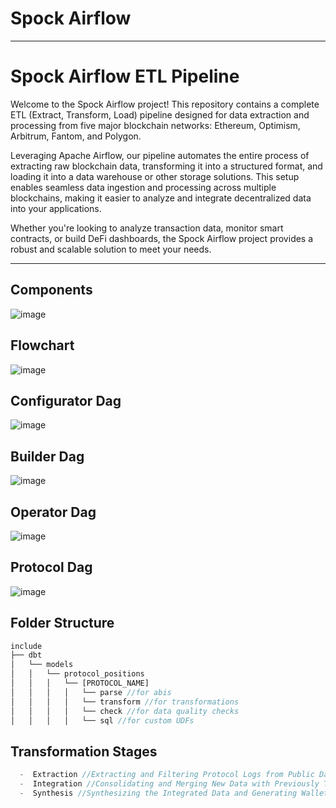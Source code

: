 # Spock Airflow

---

# Spock Airflow ETL Pipeline

Welcome to the Spock Airflow project! This repository contains a complete ETL (Extract, Transform, Load) pipeline designed for data extraction and processing from five major blockchain networks: Ethereum, Optimism, Arbitrum, Fantom, and Polygon. 

Leveraging Apache Airflow, our pipeline automates the entire process of extracting raw blockchain data, transforming it into a structured format, and loading it into a data warehouse or other storage solutions. This setup enables seamless data ingestion and processing across multiple blockchains, making it easier to analyze and integrate decentralized data into your applications.

Whether you're looking to analyze transaction data, monitor smart contracts, or build DeFi dashboards, the Spock Airflow project provides a robust and scalable solution to meet your needs.

---
## Components
![image](https://github.com/xorddotcom/spock-airflow/assets/60582132/256bf327-396f-4a77-8a1b-462ccdb38412)

## Flowchart
![image](https://github.com/xorddotcom/spock-airflow/assets/60582132/84b8c901-365b-479e-a015-95496013e0bf)

## Configurator Dag
![image](https://github.com/xorddotcom/spock-airflow/assets/60582132/799676e5-34bd-4536-b531-5931c7ed9145)

## Builder Dag
![image](https://github.com/xorddotcom/spock-airflow/assets/60582132/e98b34b7-5255-407d-821f-7321cf53662c)

## Operator Dag
![image](https://github.com/xorddotcom/spock-airflow/assets/60582132/f76863d6-e3bf-407f-92d3-7b156dc73498)

## Protocol Dag
![image](https://github.com/xorddotcom/spock-airflow/assets/60582132/a0bedd61-0aff-4679-ba3d-94b55a517dd7)

## Folder Structure
```js
include
├── dbt
│   └── models
│   │   └── protocol_positions
│   │   │   └── [PROTOCOL_NAME]
│   │   │   │   └── parse //for abis
│   │   │   │   └── transform //for transformations
│   │   │   │   └── check //for data quality checks
│   │   │   │   └── sql //for custom UDFs
```

## Transformation Stages
```js
  -  Extraction //Extracting and Filtering Protocol Logs from Public Datasets.
  -  Integration //Consolidating and Merging New Data with Previously Transformed Records.
  -  Synthesis //Synthesizing the Integrated Data and Generating Wallet Positions.
```
